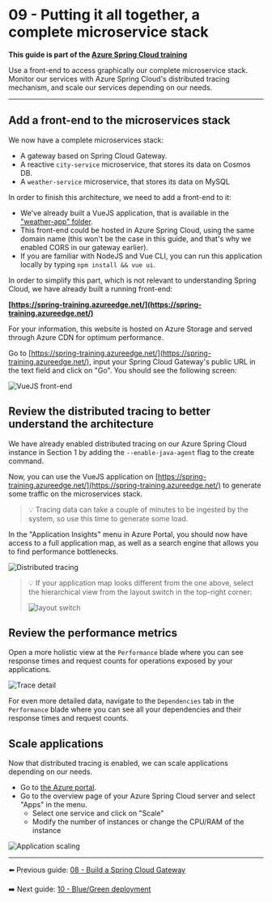 # 09 - Putting it all together, a complete microservice stack

__This guide is part of the [Azure Spring Cloud training](../README.md)__

Use a front-end to access graphically our complete microservice stack. Monitor our services with Azure Spring Cloud's distributed tracing mechanism, and scale our services depending on our needs.

---

## Add a front-end to the microservices stack

We now have a complete microservices stack:

- A gateway based on Spring Cloud Gateway.
- A reactive `city-service` microservice, that stores its data on Cosmos DB.
- A `weather-service` microservice, that stores its data on MySQL

In order to finish this architecture, we need to add a front-end to it:

- We've already built a VueJS application, that is available in the ["weather-app" folder](weather-app/).
- This front-end could be hosted in Azure Spring Cloud, using the same domain name (this won't be the case in this guide, and that's why we enabled CORS in our gateway earlier).
- If you are familiar with NodeJS and Vue CLI, you can run this application locally by typing `npm install && vue ui`.

In order to simplify this part, which is not relevant to understanding Spring Cloud, we have already built a running front-end:

__[https://spring-training.azureedge.net/](https://spring-training.azureedge.net/)__

For your information, this website is hosted on Azure Storage and served through Azure CDN for optimum performance.

Go to [https://spring-training.azureedge.net/](https://spring-training.azureedge.net/), input your Spring Cloud Gateway's public URL in the text field and click on "Go". You should see the following screen:

![VueJS front-end](media/01-vuejs-frontend.png)

## Review the distributed tracing to better understand the architecture

We have already enabled distributed tracing on our Azure Spring Cloud instance in Section 1 by adding the `--enable-java-agent` flag to the create command.

Now, you can use the VueJS application on [https://spring-training.azureedge.net/](https://spring-training.azureedge.net/) to generate some traffic on the microservices stack.

>💡 Tracing data can take a couple of minutes to be ingested by the system, so use this time to generate some load.

In the "Application Insights" menu in Azure Portal, you should now have access to a full application map, as well as a search engine that allows you to find performance bottlenecks.

![Distributed tracing](media/02-distributed-tracing.png)

> 💡 If your application map looks different from the one above, select the hierarchical view from the layout switch in the top-right corner:
>
> ![layout switch](media/05-layout-switch.png)

## Review the performance metrics

Open a more holistic view at the `Performance` blade where you can see response times and request counts for operations exposed by your applications.

![Trace detail](media/03-trace-detail.png)

For even more detailed data, navigate to the `Dependencies` tab in the `Performance` blade where you can see all your dependencies and their response times and request counts.

## Scale applications

Now that distributed tracing is enabled, we can scale applications depending on our needs.

- Go to [the Azure portal](https://portal.azure.com/?WT.mc_id=azurespringcloud-github-judubois).
- Go to the overview page of your Azure Spring Cloud server and select "Apps" in the menu.
  - Select one service and click on "Scale"
  - Modify the number of instances or change the CPU/RAM of the instance

![Application scaling](media/04-application-scaling.png)

---

⬅️ Previous guide: [08 - Build a Spring Cloud Gateway](../08-build-a-spring-cloud-gateway/README.md)

➡️ Next guide: [10 - Blue/Green deployment](../10-blue-green-deployment/README.md)
